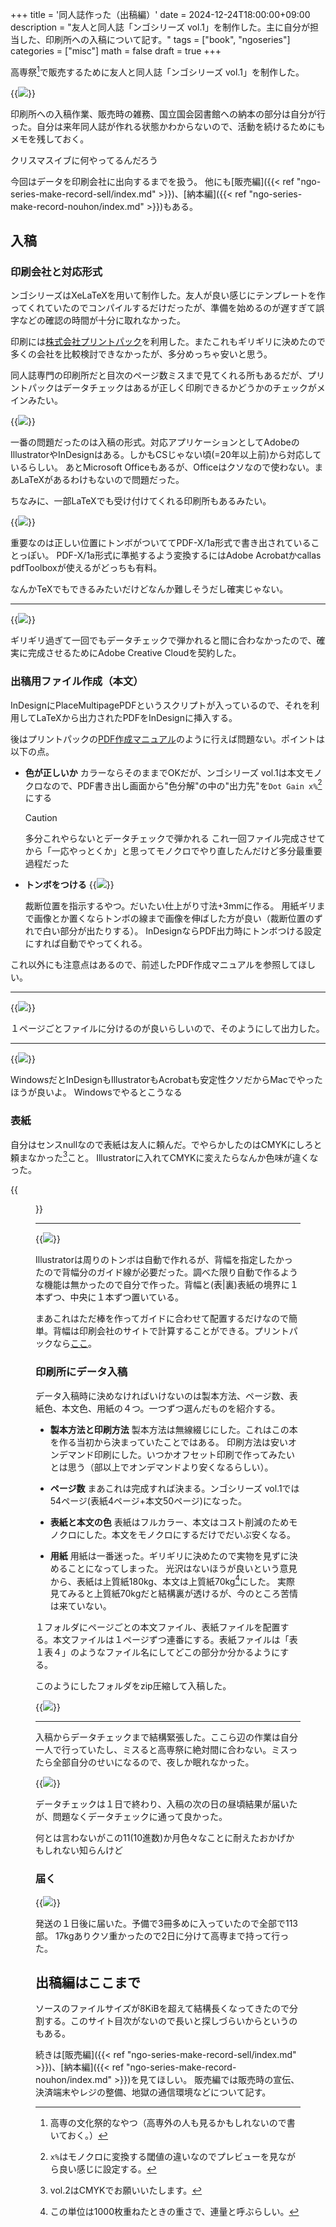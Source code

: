 +++
title = '同人誌作った（出稿編）'
date = 2024-12-24T18:00:00+09:00
description = "友人と同人誌「ンゴシリーズ vol.1」を制作した。主に自分が担当した、印刷所への入稿について記す。"
tags = ["book", "ngoseries"]
categories = ["misc"]
math = false
draft = true
+++

高専祭[^kousensai]で販売するために友人と同人誌「ンゴシリーズ vol.1」を制作した。

[^kousensai]: 高専の文化祭的なやつ（高専外の人も見るかもしれないので書いておく。）

{{<image src="ngo_front.png" w="200" caption="表紙" >}}

印刷所への入稿作業、販売時の雑務、国立国会図書館への納本の部分は自分が行った。自分は来年同人誌が作れる状態かわからないので、活動を続けるためにもメモを残しておく。

クリスマスイブに何やってるんだろう

今回はデータを印刷会社に出向するまでを扱う。
他にも[販売編]({{< ref "ngo-series-make-record-sell/index.md" >}})、[納本編]({{< ref "ngo-series-make-record-nouhon/index.md" >}})もある。

## 入稿

### 印刷会社と対応形式
ンゴシリーズはXeLaTeXを用いて制作した。友人が良い感じにテンプレートを作ってくれていたのでコンパイルするだけだったが、準備を始めるのが遅すぎて誤字などの確認の時間が十分に取れなかった。

印刷には[株式会社プリントパック](https://www.printpac.co.jp/)を利用した。またこれもギリギリに決めたので多くの会社を比較検討できなかったが、多分めっちゃ安いと思う。

同人誌専門の印刷所だと目次のページ数ミスまで見てくれる所もあるだが、プリントパックはデータチェックはあるが正しく印刷できるかどうかのチェックがメインみたい。

{{<image src="insatu.png" w="500" caption="プリントパックの対応形式（一部）" >}}

一番の問題だったのは入稿の形式。対応アプリケーションとしてAdobeのIllustratorやInDesignはある。しかもCSじゃない頃(=20年以上前)から対応しているらしい。
あとMicrosoft Officeもあるが、Officeはクソなので使わない。まあLaTeXがあるわけもないので問題だった。

ちなみに、一部LaTeXでも受け付けてくれる印刷所もあるみたい。

{{<image src="pdf_x1a.png" w="350" caption="Adobe Acrobatを用いてPDF/X-1aの準拠を確認" >}}

重要なのは正しい位置にトンボがついててPDF-X/1a形式で書き出されていることっぽい。
PDF-X/1a形式に準拠するよう変換するにはAdobe Acrobatかcallas pdfToolboxが使えるがどっちも有料。

なんかTeXでもできるみたいだけどなんか難しそうだし確実じゃない。

---

{{<image src="buy_adobecc.png" caption="Adobe CC (学割利用)" >}}

ギリギリ過ぎて一回でもデータチェックで弾かれると間に合わなかったので、確実に完成させるためにAdobe Creative Cloudを契約した。

### 出稿用ファイル作成（本文）

InDesignにPlaceMultipagePDFというスクリプトが入っているので、それを利用してLaTeXから出力されたPDFをInDesignに挿入する。

後はプリントパックの[PDF作成マニュアル](https://www.printpac.co.jp/contents/indesign/cc2017.html)のように行えば問題ない。ポイントは以下の点。

- **色が正しいか**
    カラーならそのままでOKだが、ンゴシリーズ vol.1は本文モノクロなので、PDF書き出し画面から"色分解"の中の"出力先"を`Dot Gain x%`[^dotgain]にする
    > [!CAUTION]
    > 多分これやらないとデータチェックで弾かれる
    > これ一回ファイル完成させてから「一応やっとくか」と思ってモノクロでやり直したんだけど多分最重要過程だった
- **トンボをつける**
    {{<image src="tonbo.png" w="150" caption="表紙右上のトンボ" >}}
    
    裁断位置を指示するやつ。だいたい仕上がり寸法+3mmに作る。
    用紙ギリまで画像とか置くならトンボの線まで画像を伸ばした方が良い（裁断位置のずれで白い部分が出たりする）。
    InDesignならPDF出力時にトンボつける設定にすれば自動でやってくれる。

[^dotgain]: `x%`はモノクロに変換する閾値の違いなのでプレビューを見ながら良い感じに設定する。

これ以外にも注意点はあるので、前述したPDF作成マニュアルを参照してほしい。

--- 

{{<image src="honbun_kansei.png" w="500" caption="完成した本文ファイル（本物）" >}}

１ページごとファイルに分けるのが良いらしいので、そのようにして出力した。

---

{{<image src="windows_yurusan.png" w="500" caption="Illustratorから直接印刷" >}}

WindowsだとInDesignもIllustratorもAcrobatも安定性クソだからMacでやったほうが良いよ。
Windowsでやるとこうなる

### 表紙
自分はセンスnullなので表紙は友人に頼んだ。でやらかしたのはCMYKにしろと頼まなかった[^cmyknisuru]こと。
Illustratorに入れてCMYKに変えたらなんか色味が違くなった。

[^cmyknisuru]: vol.2はCMYKでお願いいたします。

{{<figure src="rgb_cmyk.png" width="500" caption="←CMYK(最終データ) 読み込む前→" >}}

--- 

{{<image src="sehaba_tonbo.png" w="300" caption="背幅のトンボの一例" >}}

Illustratorは周りのトンボは自動で作れるが、背幅を指定したかったので背幅分のガイド線が必要だった。調べた限り自動で作るような機能は無かったので自分で作った。背幅と(表|裏)表紙の境界に１本ずつ、中央に１本ずつ置いている。

まあこれはただ棒を作ってガイドに合わせて配置するだけなので簡単。背幅は印刷会社のサイトで計算することができる。プリントパックなら[ここ](https://www.printpac.co.jp/contents/musen_outline.html)。

### 印刷所にデータ入稿
データ入稿時に決めなければいけないのは製本方法、ページ数、表紙色、本文色、用紙の４つ。一つずつ選んだものを紹介する。

- **製本方法と印刷方法**
    製本方法は無線綴じにした。これはこの本を作る当初から決まっていたことではある。
    印刷方法は安いオンデマンド印刷にした。いつかオフセット印刷で作ってみたいとは思う（部以上でオンデマンドより安くなるらしい）。

- **ページ数**
    まあこれは完成すれば決まる。ンゴシリーズ vol.1では54ページ(表紙4ページ+本文50ページ)になった。

- **表紙と本文の色**
    表紙はフルカラー、本文はコスト削減のためモノクロにした。本文をモノクロにするだけでだいぶ安くなる。

- **用紙**
    用紙は一番迷った。ギリギリに決めたので実物を見ずに決めることになってしまった。
    光沢はないほうが良いという意見から、表紙は上質紙180kg、本文は上質紙70kg[^kgunit]にした。
    実際見てみると上質紙70kgだと結構裏が透けるが、今のところ苦情は来ていない。

[^kgunit]: この単位は1000枚重ねたときの重さで、連量と呼ぶらしい。

１フォルダにページごとの本文ファイル、表紙ファイルを配置する。本文ファイルは１ページずつ連番にする。表紙ファイルは「表１表４」のようなファイル名にしてどこの部分か分かるようにする。

このようにしたフォルダをzip圧縮して入稿した。

{{<image src="nyuukou_complete.png" >}}

---

入稿からデータチェックまで結構緊張した。ここら辺の作業は自分一人で行っていたし、ミスると高専祭に絶対間に合わない。ミスったら全部自分のせいになるので、夜しか眠れなかった。

{{<image src="datacheck.png" >}}

データチェックは１日で終わり、入稿の次の日の昼頃結果が届いたが、問題なくデータチェックに通って良かった。

何とは言わないがこの11(10進数)か月色々なことに耐えたおかげかもしれない知らんけど

### 届く
{{<image src="todoita.png" w="500" caption="ンゴシリーズ113部">}}

発送の１日後に届いた。予備で3冊多めに入っていたので全部で113部。
17kgありクソ重かったので2日に分けて高専まで持って行った。

## 出稿編はここまで

ソースのファイルサイズが8KiBを超えて結構長くなってきたので分割する。このサイト目次がないので長いと探しづらいからというのもある。

続きは[販売編]({{< ref "ngo-series-make-record-sell/index.md" >}})、[納本編]({{< ref "ngo-series-make-record-nouhon/index.md" >}})を見てほしい。
販売編では販売時の宣伝、決済端末やレジの整備、地獄の通信環境などについて記す。

